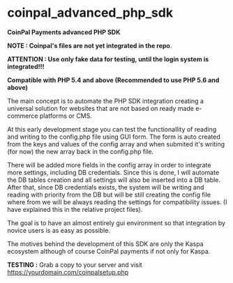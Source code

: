 # coinpal_advanced_php_sdk
**CoinPal Payments advanced PHP SDK**

**NOTE : Coinpal's files are not yet integrated in the repo**.

**ATTENTION : Use only fake data for testing, until the login system is integrated!!!**

**Compatible with PHP 5.4 and above (Recommended to use PHP 5.6 and above)**

The main concept is to automate the PHP SDK integration creating a universal solution for websites that are not based on ready made e-commerce platforms or CMS. 

At this early development stage you can test the functionallity of reading and writing to the config.php file using GUI form. The form is auto created from the keys and values of the config array and when submited it's writing (for now) the new array back in the config.php file.

There will be added more fields in the config array in order to integrate more settings, including DB credentials. Since this is done, I will automate the DB tables creation and all settings will also be inserted into a DB table. After that, since DB credentials exists, the system will be writing and reading with priority from the DB but will be still creating the config file where from we will be always reading the settings for compatibility issues. (I have explained this in the relative project files).

The goal is to have an almost entirely gui environment so that integration by novice users is as easy as possible.

The motives behind the development of this SDK are only the Kaspa ecosystem although of course CoinPal payments if not only for Kaspa.

**TESTING :**
Grab a copy to your server and visit https://yourdomain.com/coinpalsetup.php
